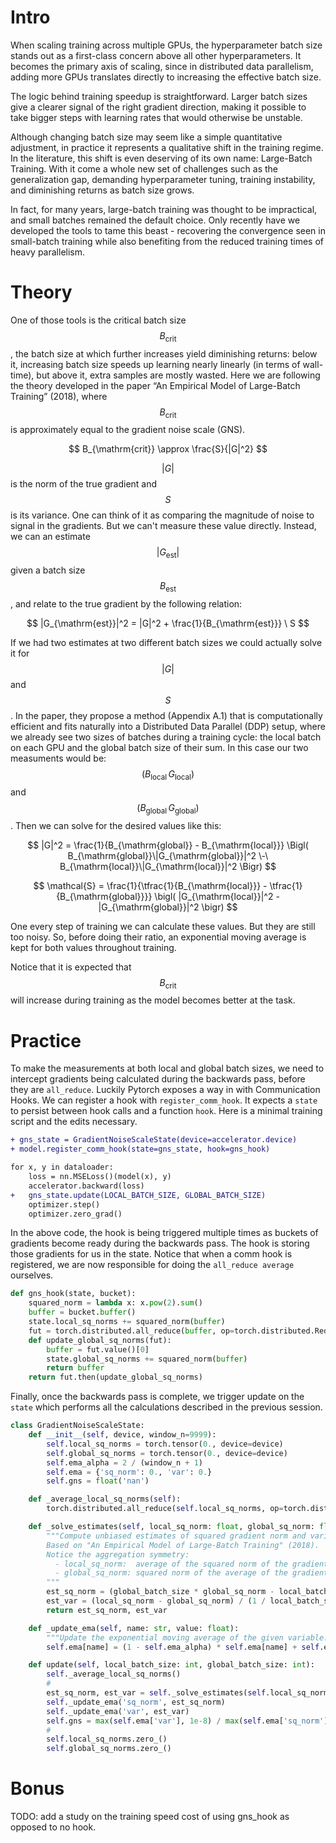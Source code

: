# Intro

When scaling training across multiple GPUs, the hyperparameter batch size stands out as a first-class concern above all other hyperparameters. It becomes the primary axis of scaling, since in distributed data parallelism, adding more GPUs translates directly to increasing the effective batch size.

The logic behind training speedup is straightforward. Larger batch sizes give a clearer signal of the right gradient direction, making it possible to take bigger steps with learning rates that would otherwise be unstable.

Although changing batch size may seem like a simple quantitative adjustment, in practice it represents a qualitative shift in the training regime. In the literature, this shift is even deserving of its own name: Large-Batch Training. With it come a whole new set of challenges such as the generalization gap, demanding hyperparameter tuning, training instability, and diminishing returns as batch size grows.

In fact, for many years, large-batch training was thought to be impractical, and small batches remained the default choice. Only recently have we developed the tools to tame this beast - recovering the convergence seen in small-batch training while also benefiting from the reduced training times of heavy parallelism.

# Theory

One of those tools is the critical batch size $$B_{\mathrm{crit}}$$, the batch size at which further increases yield diminishing returns: below it, increasing batch size speeds up learning nearly linearly (in terms of wall-time), but above it, extra samples are mostly wasted. Here we are following the theory developed in the paper “An Empirical Model of Large-Batch Training” (2018), where $$B_{\mathrm{crit}}$$ is approximately equal to the gradient noise scale (GNS).

$$
B_{\mathrm{crit}} \approx \frac{S}{|G|^2}
$$

$${|G|}$$ is the norm of the true gradient and $${S}$$ is its variance. One can think of it as comparing the magnitude of noise to signal in the gradients. But we can't measure these value directly. Instead, we can an estimate $$|G_{\mathrm{est}}|$$ given a batch size $$B_{\mathrm{est}}$$, and relate to the true gradient by the following relation:

$$
|G_{\mathrm{est}}|^2 = |G|^2 + \frac{1}{B_{\mathrm{est}}} \ S
$$

If we had two estimates at two different batch sizes we could actually solve it for $${|G|}$$ and $${S}$$. In the paper, they propose a method (Appendix A.1) that is computationally efficient and fits naturally into a Distributed Data Parallel (DDP) setup, where we already see two sizes of batches during a training cycle: the local batch on each GPU and the global batch size of their sum. In this case our two measuments would be: $$(B_{\mathrm{local}} \, G_{\mathrm{local}})$$ and $$(B_{\mathrm{global}} \, G_{\mathrm{global}})$$. Then we can solve for the desired values like this:

$$
|G|^2 = \frac{1}{B_{\mathrm{global}} - B_{\mathrm{local}}}
\Bigl( B_{\mathrm{global}}\|G_{\mathrm{global}}|^2 \-\ B_{\mathrm{local}}\|G_{\mathrm{local}}|^2 \Bigr)
$$

$$
\mathcal{S} = \frac{1}{\tfrac{1}{B_{\mathrm{local}}} - \tfrac{1}{B_{\mathrm{global}}}}
\bigl( |G_{\mathrm{local}}|^2 - |G_{\mathrm{global}}|^2 \bigr)
$$

One every step of training we can calculate these values. But they are still too noisy. So, before doing their ratio, an exponential moving average is kept for both values throughout training. 

Notice that it is expected that $$B_{\mathrm{crit}}$$ will increase during training as the model becomes better at the task.

# Practice

To make the measurements at both local and global batch sizes, we need to intercept gradients being calculated during the backwards pass, before they are `all_reduce`. Luckily Pytorch exposes a way in with Communication Hooks. We can register a hook with `register_comm_hook`. It expects a `state` to persist between hook calls and a function `hook`. Here is a minimal training script and the edits necessary.

```diff
+ gns_state = GradientNoiseScaleState(device=accelerator.device)
+ model.register_comm_hook(state=gns_state, hook=gns_hook)

for x, y in dataloader:
    loss = nn.MSELoss()(model(x), y)
    accelerator.backward(loss)
+   gns_state.update(LOCAL_BATCH_SIZE, GLOBAL_BATCH_SIZE)
    optimizer.step()
    optimizer.zero_grad()
```

In the above code, the hook is being triggered multiple times as buckets of gradients become ready during the backwards pass. The hook is storing those gradients for us in the state. Notice that when a comm hook is registered, we are now responsible for doing the `all_reduce average` ourselves.

```python
def gns_hook(state, bucket):
    squared_norm = lambda x: x.pow(2).sum()
    buffer = bucket.buffer()
    state.local_sq_norms += squared_norm(buffer)
    fut = torch.distributed.all_reduce(buffer, op=torch.distributed.ReduceOp.AVG, async_op=True).get_future()
    def update_global_sq_norms(fut):
        buffer = fut.value()[0]
        state.global_sq_norms += squared_norm(buffer)
        return buffer
    return fut.then(update_global_sq_norms)
```

Finally, once the backwards pass is complete, we trigger update on the `state` which performs all the calculations described in the previous session.

```python
class GradientNoiseScaleState:
    def __init__(self, device, window_n=9999):
        self.local_sq_norms = torch.tensor(0., device=device)
        self.global_sq_norms = torch.tensor(0., device=device)
        self.ema_alpha = 2 / (window_n + 1)
        self.ema = {'sq_norm': 0., 'var': 0.}
        self.gns = float('nan')

    def _average_local_sq_norms(self):
        torch.distributed.all_reduce(self.local_sq_norms, op=torch.distributed.ReduceOp.AVG)

    def _solve_estimates(self, local_sq_norm: float, global_sq_norm: float, local_batch_size: int, global_batch_size: int):
        """Compute unbiased estimates of squared gradient norm and variance.
        Based on "An Empirical Model of Large-Batch Training" (2018).
        Notice the aggregation symmetry:
          - local_sq_norm:  average of the squared norm of the gradient
          - global_sq_norm: squared norm of the average of the gradient
        """
        est_sq_norm = (global_batch_size * global_sq_norm - local_batch_size * local_sq_norm) / (global_batch_size - local_batch_size)
        est_var = (local_sq_norm - global_sq_norm) / (1 / local_batch_size - 1 / global_batch_size)
        return est_sq_norm, est_var

    def _update_ema(self, name: str, value: float):
        """Update the exponential moving average of the given variable."""
        self.ema[name] = (1 - self.ema_alpha) * self.ema[name] + self.ema_alpha * value

    def update(self, local_batch_size: int, global_batch_size: int):
        self._average_local_sq_norms()
        #
        est_sq_norm, est_var = self._solve_estimates(self.local_sq_norms.item(), self.global_sq_norms.item(), local_batch_size, global_batch_size)
        self._update_ema('sq_norm', est_sq_norm)
        self._update_ema('var', est_var)
        self.gns = max(self.ema['var'], 1e-8) / max(self.ema['sq_norm'], 1e-8)
        #
        self.local_sq_norms.zero_()
        self.global_sq_norms.zero_()
```

# Bonus

TODO: add a study on the training speed cost of using gns_hook as opposed to no hook.
